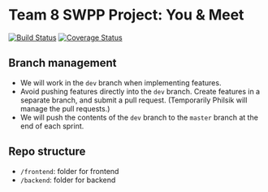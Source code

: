 # Team 8 SWPP Project: You & Meet

[![Build Status](https://travis-ci.org/swsnu/swpp17-team8.svg?branch=master)](https://travis-ci.org/swsnu/swpp17-team8)
[![Coverage Status](https://coveralls.io/repos/github/swsnu/swpp17-team8/badge.svg?branch=master)](https://coveralls.io/github/swsnu/swpp17-team8?branch=master)

## Branch management

- We will work in the ``dev`` branch when implementing features.
- Avoid pushing features directly into the ``dev`` branch. Create features in a separate branch, and submit a pull request. (Temporarily Philsik will manage the pull requests.)
- We will push the contents of the ``dev`` branch to the ``master`` branch at the end of each sprint.

## Repo structure

- ``/frontend``: folder for frontend
- ``/backend``: folder for backend
